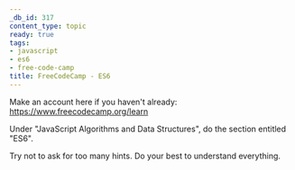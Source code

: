 ```yaml
---
_db_id: 317
content_type: topic
ready: true
tags:
- javascript
- es6
- free-code-camp
title: FreeCodeCamp - ES6
---
```


Make an account here if you haven't already: https://www.freecodecamp.org/learn

Under "JavaScript Algorithms and Data Structures", do the section entitled "ES6".

Try not to ask for too many hints. Do your best to understand everything.